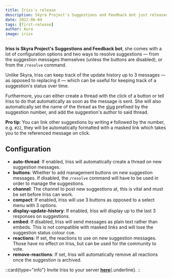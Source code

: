 ```yaml
---
title: Iriss's release
description: Skyra Project's Suggestions and Feedback bot just released!
date: 2022-06-04
tags: [first-release]
author: Aura
image: iriss
---
```


**Iriss is Skyra Project's Suggestions and Feedback bot**, she comes with a lot of configuration options and two ways to resolve suggestions — from the suggestion messages themselves (unless the buttons are disabled), or from the `/resolve` command.

Unlike Skyra, Iriss can keep track of the update history up to 3 messages — as opposed to replacing it — which can be useful for keeping track of a suggestion's status over time.

Furthermore, you can either create a thread with the click of a button or tell Iriss to do that automatically as soon as the message is sent. She will also automatically set the name of the thread as the [slug](https://en.wikipedia.org/wiki/Clean_URL#Slug) prefixed by the suggestion number, and add the suggestion's author to said thread.

**Pro tip**: You can link other suggestions by writing `#` followed by the number, e.g. `#22`, they will be automatically formatted with a masked link which takes you to the referenced message on click.

## Configuration

-   **auto-thread**: If enabled, Iriss will automatically create a thread on new suggestion messages.
-   **buttons**: Whether to add management buttons on new suggestion messages. If disabled, the `/resolve` command will have to be used in order to manage the suggestions.
-   **channel**: The channel to post new suggestions at, this is vital and must be set before Iriss can work.
-   **compact**: If enabled, Iriss will use 3 buttons as opposed to a select menu with 3 options.
-   **display-update-history**: If enabled, Iriss will display up to the last 3 responses on suggestions.
-   **embed**: If disabled, Iriss will send messages as plain text rather than embeds. This is not compatible with masked links and will lose the suggestion status colour cue.
-   **reactions**: If set, the reactions to use on new suggestion messages. Those have no effect on Iriss, but can be used for the community to vote.
-   **remove-reactions**: If set, Iriss will automatically remove all reactions once the suggestion is archived.

::card{type="info"}
Invite Iriss to your server [**here**](https://discord.com/api/oauth2/authorize?client_id=948377113457745990&permissions=326417868864&scope=bot%20applications.commands){.underline}.
::
